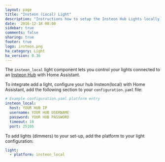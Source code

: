 ```yaml
---
layout: page
title: "Insteon (Local) Light"
description: "Instructions how to setup the Insteon Hub Lights locally within Home Assistant."
date:  2016-12-18 08:00
sidebar: true
comments: false
sharing: true
footer: true
logo: insteon.png
ha_category: Light
ha_version: 0.36
---
```


The `insteon_local` light component lets you control your lights connected to an [Insteon Hub](http://www.insteon.com/insteon-hub/) with Home Assistant.

To integrate add a light, configure your hub Insteon(local) with Home Assistant, add the following section to your `configuration.yaml` file:

```yaml
# Example configuration.yaml platform entry
insteon_local:
  host: YOUR HUB IP
  username: YOUR HUB USERNAME
  password: YOUR HUB PASSWORD
  timeout: 10
  port: 25105
```

To add lights (dimmers) to your set-up, add the platform to your light configuration:
```yaml
light:
  - platform: insteon_local
```

